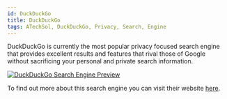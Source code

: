 ```yaml
---
id: DuckDuckGo
title: DuckDuckGo
tags: ATechSol, DuckDuckGo, Privacy, Search, Engine
---
```


DuckDuckGo is currently the most popular privacy focused search engine that provides excellent results and features that rival those of Google without sacrificing your personal and private search information.

[<img alt="DuckDuckGo Search Engine Preview" src="/img/DuckDuckGo.png" />](https://duckduckgo.com/)

To find out more about this search engine you can visit their website [here](https://duckduckgo.com/).
